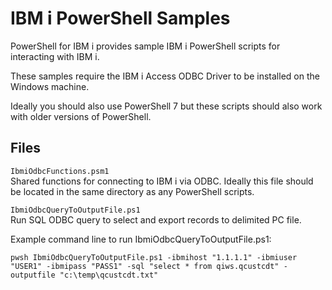 # IBM i PowerShell Samples
PowerShell for IBM i provides sample IBM i PowerShell scripts for interacting with IBM i.

These samples require the IBM i Access ODBC Driver to be installed on the Windows machine. 

Ideally you should also use PowerShell 7 but these scripts should also work with older versions of PowerShell.

## Files
```IbmiOdbcFunctions.psm1```   
Shared functions for connecting to IBM i via ODBC. Ideally this file should be located in the same directory as any PowerShell scripts.   

```IbmiOdbcQueryToOutputFile.ps1```    
Run SQL ODBC query to select and export records to delimited PC file.   

Example command line to run IbmiOdbcQueryToOutputFile.ps1:   
```
pwsh IbmiOdbcQueryToOutputFile.ps1 -ibmihost "1.1.1.1" -ibmiuser "USER1" -ibmipass "PASS1" -sql "select * from qiws.qcustcdt" -outputfile "c:\temp\qcustcdt.txt"
```
